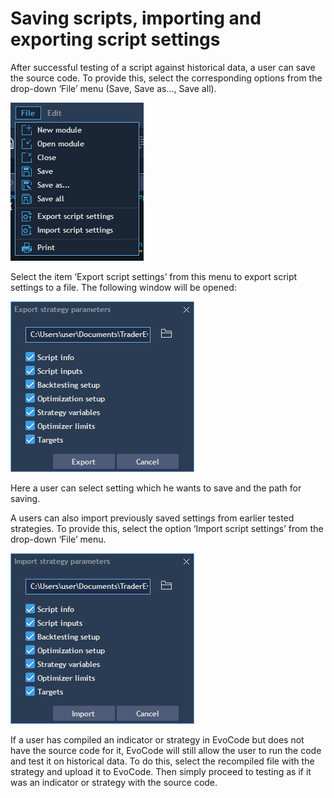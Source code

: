 # Saving scripts, importing and exporting script settings

After successful testing of a script against historical data, a user can save the source code. To provide this, select the corresponding options from the drop-down ‘File’ menu \(Save, Save as..., Save all\).

![](../../.gitbook/assets/screenshot_2%20%283%29.png)

Select the item ‘Export script settings’ from this menu to export script settings to a file. The following window will be opened:

![](../../.gitbook/assets/2%20%283%29.png)


Here a user can select setting which he wants to save and the path for saving.

A users can also import previously saved settings from earlier tested strategies. To provide this, select the option ‘Import script settings’ from the drop-down ‘File’ menu.

![](../../.gitbook/assets/3%20%2827%29.png)

If a user has compiled an indicator or strategy in EvoCode but does not have the source code for it, EvoCode will still allow the user to run the code and test it on historical data. To do this, select the recompiled file with the strategy and upload it to EvoCode. Then simply proceed to testing as if it was an indicator or strategy with the source code.

